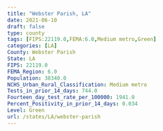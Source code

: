 ```yaml
---
title: "Webster Parish, LA"
date: 2021-06-10
draft: false
type: county
tags: [FIPS:22119.0,FEMA:6.0,Medium metro,Green]
categories: [LA]
County: Webster Parish
State: LA
FIPS: 22119.0
FEMA_Region: 6.0
Population: 38340.0
NCHS_Urban_Rural_Classification: Medium metro
Tests_in_prior_14_days: 744.0
Fourteen_day_test_rate_per_100000: 1941.0
Percent_Positivity_in_prior_14_days: 0.034
Level: Green
url: /states/LA/webster-parish
---
```



